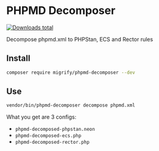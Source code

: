 # PHPMD Decomposer

[![Downloads total](https://img.shields.io/packagist/dt/migrify/phpmd-decomposer.svg?style=flat-square)](https://packagist.org/packages/migrify/phpmd-decomposer/stats)

Decompose phpmd.xml to PHPStan, ECS and Rector rules

## Install

```bash
composer require migrify/phpmd-decomposer --dev
```

## Use

```bash
vendor/bin/phpmd-decomposer decompose phpmd.xml
```

What you get are 3 configs:

- `phpmd-decomposed-phpstan.neon`
- `phpmd-decomposed-ecs.php`
- `phpmd-decomposed-rector.php`
